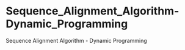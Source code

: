 # Sequence_Alignment_Algorithm-Dynamic_Programming
Sequence Alignment Algorithm - Dynamic Programming
